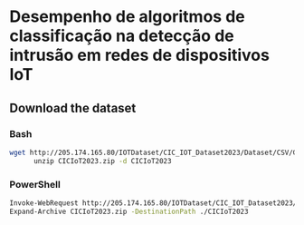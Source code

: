 # Desempenho de algoritmos de classificação na detecção de intrusão em redes de dispositivos IoT

## Download the dataset
### Bash
```sh
wget http://205.174.165.80/IOTDataset/CIC_IOT_Dataset2023/Dataset/CSV/CICIoT2023.zip \
      unzip CICIoT2023.zip -d CICIoT2023
```
### PowerShell
```sh
Invoke-WebRequest http://205.174.165.80/IOTDataset/CIC_IOT_Dataset2023/Dataset/CSV/CICIoT2023.zip -OutFile ./CICIoT2023.zip
Expand-Archive CICIoT2023.zip -DestinationPath ./CICIoT2023
```

